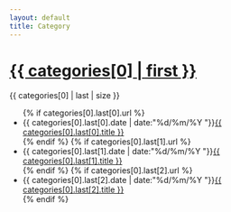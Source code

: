 ```yaml
---
layout: default
title: Category
---
```


<div class="categories">
<h1><a href="{{ site.baseurl }}/category_C++">{{ categories[0] | first }}</a></h1>
<span>{{ categories[0] | last | size }}</span>
<ul class="arc-list">
	{% if categories[0].last[0].url %}
		<li>{{ categories[0].last[0].date | date:"%d/%m/%Y "}}<a href="{{ categories[0].last[0].url }}">{{ categories[0].last[0].title }}</a></li>
	{% endif %}
	{% if categories[0].last[1].url %}
		<li>{{ categories[0].last[1].date | date:"%d/%m/%Y "}}<a href="{{ categories[0].last[1].url }}">{{ categories[0].last[1].title }}</a></li>
	{% endif %}
	{% if categories[0].last[2].url %}
		<li>{{ categories[0].last[2].date | date:"%d/%m/%Y "}}<a href="{{ categories[0].last[2].url }}">{{ categories[0].last[2].title }}</a></li>
	{% endif %}
</ul>

</div>
